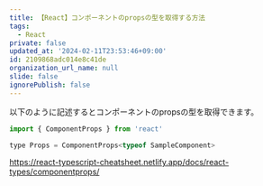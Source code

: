 ```yaml
---
title: 【React】コンポーネントのpropsの型を取得する方法
tags:
  - React
private: false
updated_at: '2024-02-11T23:53:46+09:00'
id: 2109868adc014e8c41de
organization_url_name: null
slide: false
ignorePublish: false
---
```

以下のように記述するとコンポーネントのpropsの型を取得できます。


```js
import { ComponentProps } from 'react'

type Props = ComponentProps<typeof SampleComponent>
```

https://react-typescript-cheatsheet.netlify.app/docs/react-types/componentprops/

